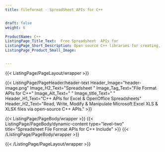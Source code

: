 ```yaml
---
title: fileformat - SpreadSheet APIs for C++


draft: false
weight: 6

ProductName: C++
ListingPage_Title_Text:  Free Spreadsheet  APIs for
ListingPage_Short_Description: Open source C++ libraries for creating, editing, manipulating & converting MS Excel & OpenOffice spreadsheets.
ListingPage_Product_Small_Image: 


---
```


{{< ListingPage/PageLayout/wrapper >}}

{{< ListingPage/PageHeader/header-text
Header_Image="header-image.png"
Image_H2_Text="Spreadsheet "
Image_Tag_Text="File Format APIs for C++"
Image_Alt_Text=" "
Image_title_Text=" "
Header_H1_Text="C++ APIs for Excel & OpenOffice Spreadsheets"
Header_H2_Text="Read, Write, Modify & Manipulate Microsoft Excel XLS & XLSX files via open-source C++ APIs." >}}

{{< ListingPage/PageBody/wrapper >}}
{{< ListingPage/PageBody/dynamic-content type="level-two" title="Spreadsheet File Format APIs for C++ Include" >}}
{{< /ListingPage/PageBody/wrapper >}}

{{< /ListingPage/PageLayout/wrapper >}}